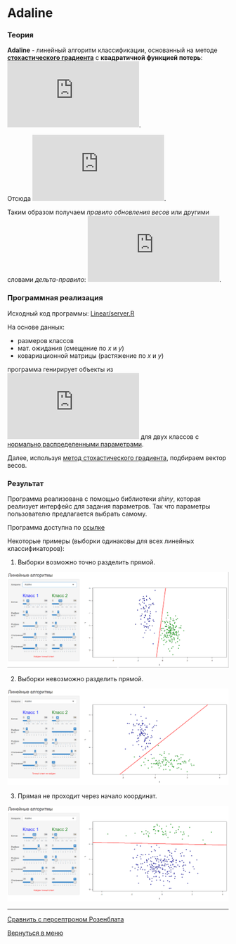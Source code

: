 # Adaline

### Теория

**Adaline** - линейный алгоритм классификации, основанный на методе
__[стохастического градиента](stoh.md)__
с __квадратичной функцией потерь__: 
![](http://latex.codecogs.com/svg.latex?%5Cmathcal%7BL%7D%28M%29%20%3D%20%28M%20-%201%29%5E2%20%3D%20%28%5Clangle%20w%2Cx_i%20%5Crangle%20y_i%20-%201%29%5E2).

Отсюда
![](http://latex.codecogs.com/svg.latex?%5Cmathcal%7BL%7D%27%28M%29%20%3D%202%28%5Clangle%20w%2Cx_i%20%5Crangle%20-%20y_i%29x_i).

Таким образом получаем _правило обновления весов_ или другими словами
_дельта-правило_:
![](http://latex.codecogs.com/svg.latex?w%20%3D%20w%20-%20%5Ceta%28%5Clangle%20w%2Cx_i%20%5Crangle%20-%20y_i%29x_i).

### Программная реализация

Исходный код программы: [Linear/server.R](../Linear/server.R)

На основе данных:

- размеров классов
- мат. ожидания (смещение по _х_ и _y_)
- ковариационной матрицы (растяжение по _x_ и _y_)

программа генирирует объекты из
![](http://latex.codecogs.com/svg.latex?%5Cmathbb%7BR%7D%5E2)
для двух классов с <u>нормально распределенными параметрами</u>.

Далее, используя [метод стохастического градиента](stoh.md),
подбираем вектор весов. 

### Результат

Программа реализована с помощью библиотеки *shiny*, которая реализует
интерфейс для задания параметров. Так что параметры пользователю
предлагается выбрать самому.

Программа доступна по
[ссылке](https://dmitriypenetrator.shinyapps.io/adaline/)

Некоторые примеры (выборки одинаковы для всех линейных классификаторов):

1) Выборки возможно точно разделить прямой.

![](pict/ada1.png)

2) Выборки невозможно разделить прямой.

![](pict/ada2.png)

3) Прямая не проходит через начало координат.

![](pict/ada3.png)

----

[Сравнить с персептроном Розенблата](perseptron.md)

[Вернуться в меню](../../README.md)

